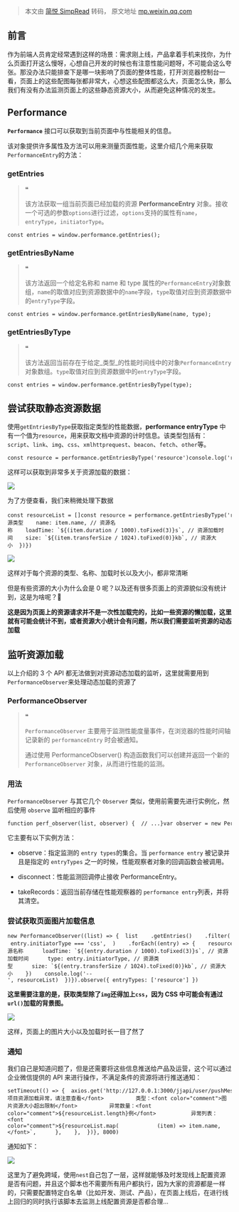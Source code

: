 > 本文由 [简悦 SimpRead](http://ksria.com/simpread/) 转码， 原文地址 [mp.weixin.qq.com](https://mp.weixin.qq.com/s/ZvoiWthZSRN8sb2TMcDcrQ)

前言
--

作为前端人员肯定经常遇到这样的场景：需求刚上线，产品拿着手机来找你，为什么页面打开这么慢呀，心想自己开发的时候也有注意性能问题呀，不可能会这么夸张。那没办法只能排查下是哪一块影响了页面的整体性能，打开浏览器控制台一看，页面上的这些配图每张都非常大，心想这些配图都这么大，页面怎么快，那么我们有没有办法监测页面上的这些静态资源大小，从而避免这种情况的发生。

Performance
-----------

**`Performance`** 接口可以获取到当前页面中与性能相关的信息。

该对象提供许多属性及方法可以用来测量页面性能，这里介绍几个用来获取`PerformanceEntry`的方法：

### getEntries

> ❝
> 
> 该方法获取一组当前页面已经加载的资源 **PerformanceEntry** 对象。接收一个可选的参数`options`进行过滤，`options`支持的属性有`name`，`entryType`，`initiatorType`。

```
const entries = window.performance.getEntries();
```

### getEntriesByName

> ❝
> 
> 该方法返回一个给定名称和 name 和 type 属性的`PerformanceEntry`对象数组，`name`的取值对应到资源数据中的`name`字段，`type`取值对应到资源数据中的`entryType`字段。

```
const entries = window.performance.getEntriesByName(name, type);
```

### getEntriesByType

> ❝
> 
> 该方法返回当前存在于给定_类型_的性能时间线中的对象`PerformanceEntry`对象数组。`type`取值对应到资源数据中的`entryType`字段。

```
const entries = window.performance.getEntriesByType(type);
```

尝试获取静态资源数据
----------

使用`getEntriesByType`获取指定类型的性能数据，**performance entryType** 中有一个值为`resource`，用来获取文档中资源的计时信息。该类型包括有：`script`、`link`、`img`、`css`、`xmlhttprequest`、`beacon`、`fetch`、`other`等。

```
const resource = performance.getEntriesByType('resource')console.log('resource', resource)
```

这样可以获取到非常多关于资源加载的数据：

![](https://mmbiz.qpic.cn/sz_mmbiz_png/aw5KtMic7pia7llAhX6y77xkeH4YWjxwggN3kbgB0HKCjbqpBibtaghPyDpbIB8EMaSKEkWPcxKbcPY2ZS8stBa0w/640?wx_fmt=png&from=appmsg)

为了方便查看，我们来稍微处理下数据

```
const resourceList = []const resource = performance.getEntriesByType('resource')console.log('resource', resource)resource.forEach((item) => {  resourceList.push({    type: item.initiatorType, // 资源类型    name: item.name, // 资源名称    loadTime: `${(item.duration / 1000).toFixed(3)}s`, // 资源加载时间    size: `${(item.transferSize / 1024).toFixed(0)}kb`, // 资源大小  })})
```

![](https://mmbiz.qpic.cn/sz_mmbiz_png/aw5KtMic7pia7llAhX6y77xkeH4YWjxwgg3QjqLsWtUs67VZjXSFEhGZ452E7OtMWxl1TXsBRbfXbKibawthwVHtg/640?wx_fmt=png&from=appmsg)

这样对于每个资源的类型、名称、加载时长以及大小，都非常清晰

但是有些资源的大小为什么会是 0 呢？以及还有很多页面上的资源貌似没有统计到，这是为啥呢？🤔

**这是因为页面上的资源请求并不是一次性加载完的，比如一些资源的懒加载，这里就有可能会统计不到，或者资源大小统计会有问题，所以我们需要监听资源的动态加载**

监听资源加载
------

以上介绍的 3 个 API 都无法做到对资源动态加载的监听，这里就需要用到`PerformanceObserver`来处理动态加载的资源了

### PerformanceObserver

> ❝
> 
> `PerformanceObserver` 主要用于监测性能度量事件，在浏览器的性能时间轴记录新的 `performanceEntry` 时会被通知。
> 
> 通过使用 PerformanceObserver() 构造函数我们可以创建并返回一个新的 `PerformanceObserver` 对象，从而进行性能的监测。

### 用法

`PerformanceObserver` 与其它几个 `Observer` 类似，使用前需要先进行实例化，然后使用 `observe` 监听相应的事件

```
function perf_observer(list, observer) {  // ...}var observer = new PerformanceObserver(perf_observer);observer.observe({ entryTypes: ["resource"] });
```

它主要有以下实例方法：

*   observe：指定监测的 `entry types`的集合。当 `performance entry` 被记录并且是指定的 `entryTypes` 之一的时候，性能观察者对象的回调函数会被调用。
    
*   disconnect：性能监测回调停止接收 PerformanceEntry。
    
*   takeRecords：返回当前存储在性能观察器的 `performance entry`列表，并将其清空。
    

### 尝试获取页面图片加载信息

```
new PerformanceObserver((list) => {  list    .getEntries()    .filter(    (entry) =>    entry.initiatorType === 'img' || entry.initiatorType === 'css',  )    .forEach((entry) => {    resourceList.push({      name: entry.name, // 资源名称      loadTime: `${(entry.duration / 1000).toFixed(3)}s`, // 资源加载时间      type: entry.initiatorType, // 资源类型      size: `${(entry.transferSize / 1024).toFixed(0)}kb`, // 资源大小    })    console.log('--', resourceList)  })}).observe({ entryTypes: ['resource'] })
```

**这里需要注意的是，获取类型除了`img`还得加上`css`，因为 CSS 中可能会有通过`url()`加载的背景图。**

![](https://mmbiz.qpic.cn/sz_mmbiz_png/aw5KtMic7pia7llAhX6y77xkeH4YWjxwggicKibwicFQiaDe0Q8MBFN3oDOxSO4iacdOdYLr44mtM3ww9o2CQbp5N9NOA/640?wx_fmt=png&from=appmsg)

这样，页面上的图片大小以及加载时长一目了然了

### 通知

我们自己是知道问题了，但是还需要将这些信息推送给产品及运营，这个可以通过企业微信提供的 API 来进行操作，不满足条件的资源将进行推送通知：

```
setTimeout(() => {  axios.get('http://127.0.0.1:3000/jjapi/user/pushMessage', {    params: {      msgtype: 'markdown',      markdown: {        content: `          <font color="warning">H5项目资源加载异常，请注意查看</font>          类型：<font color="comment">图片资源大小超出限制</font>          异常数量：<font color="comment">${resourceList.length}例</font>           异常列表：<font color="comment">${resourceList.map(            (item) => item.name,          )}</font>`,      },    },  })}, 8000)
```

通知如下：

![](https://mmbiz.qpic.cn/sz_mmbiz_png/aw5KtMic7pia7llAhX6y77xkeH4YWjxwggmmBM29gAOJjlYrcPsMInGfxtXgkrks3P5viaYNsgbR9v65sJdMM4DRw/640?wx_fmt=png&from=appmsg)

这里为了避免跨域，使用`nest`自己包了一层，这样就能够及时发现线上配置资源是否有问题，并且这个脚本也不需要所有用户都执行，因为大家的资源都是一样的，只需要配置特定白名单（比如开发、测试、产品），在页面上线后，在进行线上回归的同时执行该脚本去监测上线配置资源是否都合理...